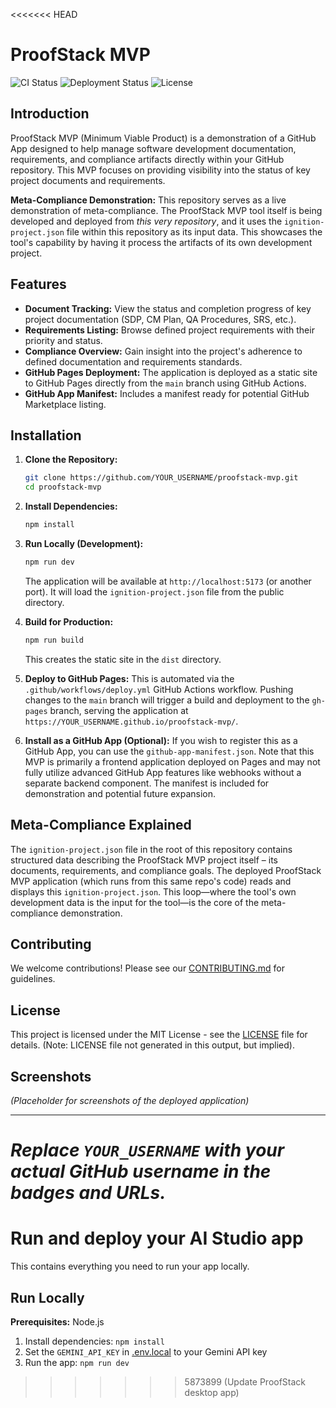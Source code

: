 <<<<<<< HEAD
# ProofStack MVP

![CI Status](https://github.com/YOUR_USERNAME/proofstack-mvp/workflows/CI/badge.svg)
![Deployment Status](https://github.com/YOUR_USERNAME/proofstack-mvp/workflows/Deploy%20to%20GitHub%20Pages/badge.svg)
![License](https://img.shields.io/badge/License-MIT-blue.svg)

## Introduction

ProofStack MVP (Minimum Viable Product) is a demonstration of a GitHub App designed to help manage software development documentation, requirements, and compliance artifacts directly within your GitHub repository. This MVP focuses on providing visibility into the status of key project documents and requirements.

**Meta-Compliance Demonstration:** This repository serves as a live demonstration of meta-compliance. The ProofStack MVP tool itself is being developed and deployed from *this very repository*, and it uses the `ignition-project.json` file within this repository as its input data. This showcases the tool's capability by having it process the artifacts of its own development project.

## Features

-   **Document Tracking:** View the status and completion progress of key project documentation (SDP, CM Plan, QA Procedures, SRS, etc.).
-   **Requirements Listing:** Browse defined project requirements with their priority and status.
-   **Compliance Overview:** Gain insight into the project's adherence to defined documentation and requirements standards.
-   **GitHub Pages Deployment:** The application is deployed as a static site to GitHub Pages directly from the `main` branch using GitHub Actions.
-   **GitHub App Manifest:** Includes a manifest ready for potential GitHub Marketplace listing.

## Installation

1.  **Clone the Repository:**
    ```bash
    git clone https://github.com/YOUR_USERNAME/proofstack-mvp.git
    cd proofstack-mvp
    ```

2.  **Install Dependencies:**
    ```bash
    npm install
    ```

3.  **Run Locally (Development):**
    ```bash
    npm run dev
    ```
    The application will be available at `http://localhost:5173` (or another port). It will load the `ignition-project.json` file from the public directory.

4.  **Build for Production:**
    ```bash
    npm run build
    ```
    This creates the static site in the `dist` directory.

5.  **Deploy to GitHub Pages:**
    This is automated via the `.github/workflows/deploy.yml` GitHub Actions workflow. Pushing changes to the `main` branch will trigger a build and deployment to the `gh-pages` branch, serving the application at `https://YOUR_USERNAME.github.io/proofstack-mvp/`.

6.  **Install as a GitHub App (Optional):**
    If you wish to register this as a GitHub App, you can use the `github-app-manifest.json`. Note that this MVP is primarily a frontend application deployed on Pages and may not fully utilize advanced GitHub App features like webhooks without a separate backend component. The manifest is included for demonstration and potential future expansion.

## Meta-Compliance Explained

The `ignition-project.json` file in the root of this repository contains structured data describing the ProofStack MVP project itself – its documents, requirements, and compliance goals. The deployed ProofStack MVP application (which runs from this same repo's code) reads and displays this `ignition-project.json`. This loop—where the tool's own development data is the input for the tool—is the core of the meta-compliance demonstration.

## Contributing

We welcome contributions! Please see our [CONTRIBUTING.md](CONTRIBUTING.md) for guidelines.

## License

This project is licensed under the MIT License - see the [LICENSE](LICENSE) file for details. (Note: LICENSE file not generated in this output, but implied).

## Screenshots

*(Placeholder for screenshots of the deployed application)*

---

*Replace `YOUR_USERNAME` with your actual GitHub username in the badges and URLs.*
=======
# Run and deploy your AI Studio app

This contains everything you need to run your app locally.

## Run Locally

**Prerequisites:**  Node.js


1. Install dependencies:
   `npm install`
2. Set the `GEMINI_API_KEY` in [.env.local](.env.local) to your Gemini API key
3. Run the app:
   `npm run dev`
>>>>>>> 5873899 (Update ProofStack desktop app)
